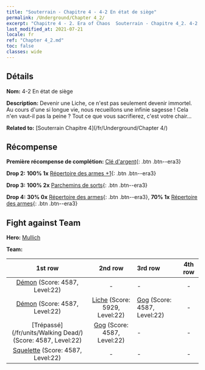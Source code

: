 ```yaml
---
title: "Souterrain - Chapitre 4 - 4-2 En état de siège"
permalink: /Underground/Chapter 4_2/
excerpt: "Chapitre 4 - 2. Era of Chaos  Souterrain - Chapitre 4_2. 4-2 En état de siège"
last_modified_at: 2021-07-21
locale: fr
ref: "Chapter 4_2.md"
toc: false
classes: wide
---
```


## Détails

 **Nom:** 4-2 En état de siège

 **Description:** Devenir une Liche, ce n'est pas seulement devenir immortel. Au cours d'une si longue vie, nous recueillons une infinie sagesse ! Cela n'en vaut-il pas la peine ? Tout ce que vous sacrifierez, c'est votre chair...

 **Related to:** [Souterrain Chapitre 4](/fr/Underground/Chapter 4/)

## Récompense

 **Première récompense de complétion:** [Clé d'argent](/ItemsFR/con_693/){: .btn .btn--era3}

 **Drop 2:** **100% 1x** [Répertoire des armes +1](/ItemsFR/mat_25/){: .btn .btn--era3}

 **Drop 3:** **100% 2x** [Parchemins de sorts](/ItemsFR/con_694/){: .btn .btn--era3}

 **Drop 4:** **30% 0x** [Répertoire des armes](/ItemsFR/mat_18/){: .btn .btn--era3}, **70% 1x** [Répertoire des armes](/ItemsFR/mat_18/){: .btn .btn--era3}


## Fight against Team
 **Hero:** [Mullich](/fr/heroes/Mullich/)

 **Team:**


  | 1st row | 2nd row | 3rd row | 4th row |
  |:----:|:----:|:----|:----:|
  | [Démon](/fr/units/Demon/) (Score: 4587, Level:22)  | - | - | - |
  | [Démon](/fr/units/Demon/) (Score: 4587, Level:22)  | [Liche](/fr/units/Lich/) (Score: 5929, Level:22)  | [Gog](/fr/units/Gog/) (Score: 4587, Level:22)  | - |
  | [Trépassé](/fr/units/Walking Dead/) (Score: 4587, Level:22)  | [Gog](/fr/units/Gog/) (Score: 4587, Level:22)  | - | - |
  | [Squelette](/fr/units/Skeleton/) (Score: 4587, Level:22)  | - | - | - |


